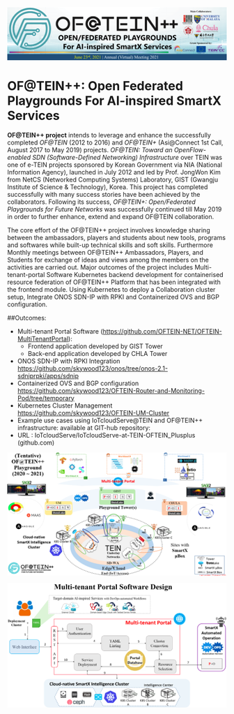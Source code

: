 ![alt text](https://github.com/OFTEIN-NET/OFTEIN-PlusPlus/blob/master/Discussion/Picture3.png)
# OF@TEIN++: Open Federated Playgrounds For AI-inspired SmartX Services

**OF@TEIN++ project** intends to leverage and enhance the successfully completed *OF@TEIN* (2012 to 2016) and *OF@TEIN+* (Asi@Connect 1st Call, August 2017 to May 2019) projects. *OF@TEIN: Toward an OpenFlow-enabled SDN (Software-Defined Networking) Infrastructure* over TEIN was one of e-TEIN projects sponsored by Korean Government via NIA (National Information Agency), launched in July 2012 and led by Prof. JongWon Kim from NetCS (Networked Computing Systems) Laboratory, GIST (Gwangju Institute of Science & Technology), Korea. This project has completed successfully with many success stories have been achieved by the collaborators. Following its success, *OF@TEIN+: Open/Federated Playgrounds for Future Networks* was successfully continued till May 2019 in order to further enhance, extend and expand OF@TEIN collaboration.

The core effort of the OF@TEIN++ project involves knowledge sharing between the ambassadors, players and students about new tools, programs and softwares while built-up technical skills and soft skills. Furthermore Monthly meetings between OF@TEIN++ Ambassadors, Players, and Students for exchange of ideas and views among the members on the activities are carried out.
 Major outcomes of the project includes Multi-tenant-portal Software Kubernetes backend development for containerised resource federation of OF@TEIN++ Platform that has been integrated with the frontend module. Using Kubernetes to deploy a Collaboration cluster setup, Integrate ONOS SDN-IP with RPKI and Containerized OVS and BGP configuration. 
 
 ##Outcomes:
  * Multi-tenant Portal Software (https://github.com/OFTEIN-NET/OFTEIN-MultiTenantPortal): 
    *	Frontend application developed by GIST Tower 
    *	Back-end application developed by CHLA Tower
  * ONOS SDN-IP with RPKI Integration
    https://github.com/skywood123/onos/tree/onos-2.1-sdniprpki/apps/sdnip
  * Containerized OVS and BGP configuration
    https://github.com/skywood123/OFTEIN-Router-and-Monitoring-Pod/tree/temporary
 * Kubernetes Cluster Management
    https://github.com/skywood123/OFTEIN-UM-Cluster
 * Example use cases using IoTcloudServe@TEIN and OF@TEIN++ infrastructure: available at GIT-hub repository: 
 * URL : IoTcloudServe/IoTcloudServe-at-TEIN-OFTEIN_Plusplus (github.com)

 


![alt text](https://github.com/OFTEIN-NET/OFTEIN-PlusPlus/blob/master/Discussion/of%40tein%2B%2B.png)

![alt text](https://github.com/OFTEIN-NET/OFTEIN-PlusPlus/blob/master/Discussion/Multi_tenant.png)

